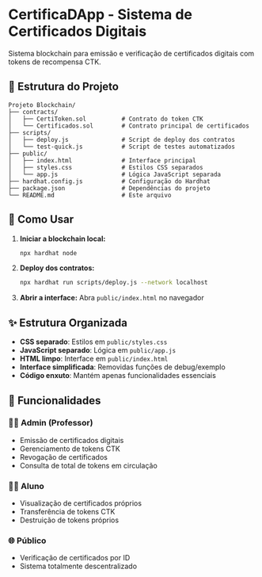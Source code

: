 # CertificaDApp - Sistema de Certificados Digitais

Sistema blockchain para emissão e verificação de certificados digitais com tokens de recompensa CTK.

## 📁 Estrutura do Projeto

```
Projeto Blockchain/
├── contracts/
│   ├── CertiToken.sol          # Contrato do token CTK
│   └── Certificados.sol        # Contrato principal de certificados
├── scripts/
│   ├── deploy.js               # Script de deploy dos contratos
│   └── test-quick.js           # Script de testes automatizados
├── public/
│   ├── index.html              # Interface principal
│   ├── styles.css              # Estilos CSS separados
│   └── app.js                  # Lógica JavaScript separada
├── hardhat.config.js           # Configuração do Hardhat
├── package.json                # Dependências do projeto
└── README.md                   # Este arquivo
```

## 🚀 Como Usar

1. **Iniciar a blockchain local:**
   ```bash
   npx hardhat node
   ```

2. **Deploy dos contratos:**
   ```bash
   npx hardhat run scripts/deploy.js --network localhost
   ```

3. **Abrir a interface:**
   Abra `public/index.html` no navegador

## ✨ Estrutura Organizada

- **CSS separado**: Estilos em `public/styles.css`
- **JavaScript separado**: Lógica em `public/app.js`
- **HTML limpo**: Interface em `public/index.html`
- **Interface simplificada**: Removidas funções de debug/exemplo
- **Código enxuto**: Mantém apenas funcionalidades essenciais

## 🎯 Funcionalidades

### 👨‍🏫 Admin (Professor)
- Emissão de certificados digitais
- Gerenciamento de tokens CTK
- Revogação de certificados
- Consulta de total de tokens em circulação

### 👨‍🎓 Aluno
- Visualização de certificados próprios
- Transferência de tokens CTK
- Destruição de tokens próprios

### 🌐 Público
- Verificação de certificados por ID
- Sistema totalmente descentralizado 